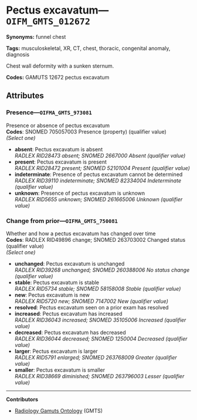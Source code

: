 # Pectus excavatum—`OIFM_GMTS_012672`

**Synonyms:** funnel chest

**Tags:** musculoskeletal, XR, CT, chest, thoracic, congenital anomaly, diagnosis

Chest wall deformity with a sunken sternum.

**Codes:** GAMUTS 12672 pectus excavatum

## Attributes

### Presence—`OIFMA_GMTS_973081`

Presence or absence of pectus excavatum  
**Codes**: SNOMED 705057003 Presence (property) (qualifier value)  
*(Select one)*

- **absent**: Pectus excavatum is absent  
_RADLEX RID28473 absent; SNOMED 2667000 Absent (qualifier value)_
- **present**: Pectus excavatum is present  
_RADLEX RID28472 present; SNOMED 52101004 Present (qualifier value)_
- **indeterminate**: Presence of pectus excavatum cannot be determined  
_RADLEX RID39110 indeterminate; SNOMED 82334004 Indeterminate (qualifier value)_
- **unknown**: Presence of pectus excavatum is unknown  
_RADLEX RID5655 unknown; SNOMED 261665006 Unknown (qualifier value)_

### Change from prior—`OIFMA_GMTS_750081`

Whether and how a pectus excavatum has changed over time  
**Codes**: RADLEX RID49896 change; SNOMED 263703002 Changed status (qualifier value)  
*(Select one)*

- **unchanged**: Pectus excavatum is unchanged  
_RADLEX RID39268 unchanged; SNOMED 260388006 No status change (qualifier value)_
- **stable**: Pectus excavatum is stable  
_RADLEX RID5734 stable; SNOMED 58158008 Stable (qualifier value)_
- **new**: Pectus excavatum is new  
_RADLEX RID5720 new; SNOMED 7147002 New (qualifier value)_
- **resolved**: Pectus excavatum seen on a prior exam has resolved  
- **increased**: Pectus excavatum has increased  
_RADLEX RID36043 increased; SNOMED 35105006 Increased (qualifier value)_
- **decreased**: Pectus excavatum has decreased  
_RADLEX RID36044 decreased; SNOMED 1250004 Decreased (qualifier value)_
- **larger**: Pectus excavatum is larger  
_RADLEX RID5791 enlarged; SNOMED 263768009 Greater (qualifier value)_
- **smaller**: Pectus excavatum is smaller  
_RADLEX RID38669 diminished; SNOMED 263796003 Lesser (qualifier value)_

---

**Contributors**

- [Radiology Gamuts Ontology](https://gamuts.net/) (GMTS)